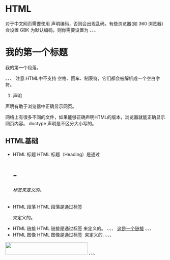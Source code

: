 # HTML
对于中文网页需要使用 <meta charset="utf-8"> 声明编码，否则会出现乱码。有些浏览器(如 360 浏览器)会设置 GBK 为默认编码，则你需要设置为 <meta charset="gbk">
、、、
<!DOCTYPE html>
<html>
<head>
<meta charset="utf-8">
<title>hello world(runoob.com)</title>
</head>
<body>
    <h1>我的第一个标题</h1>
    <p>我的第一个段落。</p>
</body>
</html>
、、、
注意:HTML中不支持 空格、回车、制表符，它们都会被解析成一个空白字符。

1. <!DOCTYPE> 声明
<!DOCTYPE>声明有助于浏览器中正确显示网页。
网络上有很多不同的文件，如果能够正确声明HTML的版本，浏览器就能正确显示网页内容。
doctype 声明是不区分大小写的。

## HTML基础
- HTML 标题
HTML 标题（Heading）是通过<h1> - <h6> 标签来定义的。
- HTML 段落
HTML 段落是通过标签 <p> 来定义的。
- HTML 链接
HTML 链接是通过标签 <a> 来定义的。
、、、
<a href="https://www.baidu.com">这是一个链接</a>
、、、
- HTML 图像
HTML 图像是通过标签 <img> 来定义的.
、、、
<img decoding="async" src="/images/logo.png" width="258" height="39" />
、、、
